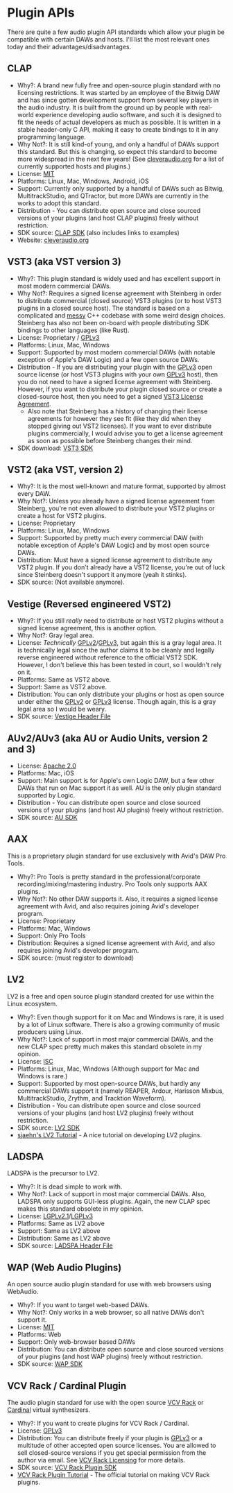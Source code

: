 # Plugin APIs
There are quite a few audio plugin API standards which allow your plugin be compatible with certain DAWs and hosts. I'll list the most relevant ones today and their advantages/disadvantages.

## CLAP
  - Why?: A brand new fully free and open-source plugin standard with no licensing restrictions. It was started by an employee of the Bitwig DAW and has since gotten development support from several key players in the audio industry. It is built from the ground up by people with real-world experience developing audio software, and such it is designed to fit the needs of actual developers as much as possible. It is written in a stable header-only C API, making it easy to create bindings to it in any programming language.
  - Why Not?: It is still kind-of young, and only a handful of DAWs support this standard. But this is changing, so expect this standard to become more widespread in the next few years! (See [cleveraudio.org](https://cleveraudio.org/hosts-and-plug-ins/) for a list of currently supported hosts and plugins.)
  - License: [MIT]
  - Platforms: Linux, Mac, Windows, Android, iOS
  - Support: Currently only supported by a handful of DAWs such as Bitwig, MultitrackStudio, and QTractor, but more DAWs are currently in the works to adopt this standard.
  - Distribution - You can distribute open source and close sourced versions of your plugins (and host CLAP plugins) freely without restriction.
  - SDK source: [CLAP SDK](https://github.com/free-audio/clap) (also includes links to examples)
  - Website: [cleveraudio.org](https://cleveraudio.org/)

## VST3 (aka VST version 3)
  - Why?: This plugin standard is widely used and has excellent support in most modern commercial DAWs.
  - Why Not?: Requires a signed license agreement with Steinberg in order to distribute commercial (closed source) VST3 plugins (or to host VST3 plugins in a closed source host). The standard is based on a complicated and [messy](https://github.com/juce-framework/JUCE/blob/master/modules/juce_audio_processors/format_types/juce_VST3Headers.h#L32) C++ codebase with some weird design choices. Steinberg has also not been on-board with people distributing SDK bindings to other languages (like Rust).
  - License: Proprietary / [GPLv3]
  - Platforms: Linux, Mac, Windows
  - Support: Supported by most modern commercial DAWs (with notable exception of Apple's DAW Logic) and a few open source DAWs.
  - Distribution - If you are distributing your plugin with the [GPLv3] open source license (or host VST3 plugins with your own [GPLv3] host), then you do not need to have a signed license agreement with Steinberg. However, if you want to distribute your plugin closed source or create a closed-source host, then you need to get a signed [VST3 License Agreement](https://developer.steinberg.help/pages/viewpage.action?pageId=9797944).
    - Also note that Steinberg has a history of changing their license agreements for however they see fit (like they did when they stopped giving out VST2 licenses). If you want to ever distribute plugins commercially, I would advise you to get a license agreement as soon as possible before Steinberg changes their mind.
  - SDK download: [VST3 SDK](https://github.com/steinbergmedia/vst3sdk)

## VST2 (aka VST, version 2)
  - Why?: It is the most well-known and mature format, supported by almost every DAW.
  - Why Not?: Unless you already have a signed license agreement from Steinberg, you're not even allowed to distribute your VST2 plugins or create a host for VST2 plugins.
  - License: Proprietary
  - Platforms: Linux, Mac, Windows
  - Support: Supported by pretty much every commercial DAW (with notable exception of Apple's DAW Logic) and by most open source DAWs.
  - Distribution: Must have a signed license agreement to distribute any VST2 plugin. If you don't already have a VST2 license, you're out of luck since Steinberg doesn't support it anymore (yeah it stinks).
  - SDK source: (Not available anymore).

## Vestige (Reversed engineered VST2)
  - Why?: If you still *really* need to distribute or host VST2 plugins without a signed license agreement, this is another option.
  - Why Not?: Gray legal area.
  - License: *Technically* [GPLv2]/[GPLv3], but again this is a gray legal area. It is technically legal since the author claims it to be cleanly and legally reverse engineered without reference to the official VST2 SDK. However, I don't believe this has been tested in court, so I wouldn't rely on it.
  - Platforms: Same as VST2 above.
  - Support: Same as VST2 above.
  - Distribution: You can only distribute your plugins or host as open source under either the [GPLv2] or [GPLv3] license. Though again, this is a gray legal area so I would be weary.
  - SDK source: [Vestige Header File](https://github.com/x42/lv2vst/blob/master/include/vestige.h)

## AUv2/AUv3 (aka AU or Audio Units, version 2 and 3)
  - License: [Apache 2.0]
  - Platforms: Mac, iOS
  - Support: Main support is for Apple's own Logic DAW, but a few other DAWs that run on Mac support it as well. AU is the only plugin standard supported by Logic.
  - Distribution - You can distribute open source and close sourced versions of your plugins (and host AU plugins) freely without restriction.
  - SDK source: [AU SDK](https://github.com/apple/AudioUnitSDK)

## AAX
This is a proprietary plugin standard for use exclusively with Avid's DAW Pro Tools.
  - Why?: Pro Tools is pretty standard in the professional/corporate recording/mixing/mastering industry. Pro Tools only supports AAX plugins.
  - Why Not?: No other DAW supports it. Also, it requires a signed license agreement with Avid, and also requires joining Avid's developer program.
  - License: Proprietary
  - Platforms: Mac, Windows
  - Support: Only Pro Tools
  - Distribution: Requires a signed license agreement with Avid, and also requires joining Avid's developer program.
  - SDK source: (must register to download)

 ## LV2
 LV2 is a free and open source plugin standard created for use within the Linux ecosystem.
  - Why?: Even though support for it on Mac and Windows is rare, it is used by a lot of Linux software. There is also a growing community of music producers using Linux.
  - Why Not?: Lack of support in most major commercial DAWs, and the new CLAP spec pretty much makes this standard obsolete in my opinion.
  - License: [ISC]
  - Platforms: Linux, Mac, Windows (Although support for Mac and Windows is rare.)
  - Support: Supported by most open-source DAWs, but hardly any commercial DAWs support it (namely REAPER, Ardour, Harisson Mixbus, MultitrackStudio, Zrythm, and Tracktion Waveform).
  - Distribution - You can distribute open source and close sourced versions of your plugins (and host LV2 plugins) freely without restriction.
  - SDK source: [LV2 SDK](https://gitlab.com/lv2/lv2)
  - [sjaehn's LV2 Tutorial](https://github.com/sjaehn/lv2tutorial) - A nice tutorial on developing LV2 plugins.

## LADSPA
LADSPA is the precursor to LV2.
  - Why?: It is dead simple to work with.
  - Why Not?: Lack of support in most major commercial DAWs. Also, LADSPA only supports GUI-less plugins. Again, the new CLAP spec makes this standard obsolete in my opinion.
  - License: [LGPLv2.1]/[LGPLv3]
  - Platforms: Same as LV2 above
  - Support: Same as LV2 above
  - Distribution: Same as LV2 above
  - SDK source: [LADSPA Header File](https://www.ladspa.org/ladspa_sdk/ladspa.h.txt)

## WAP (Web Audio Plugins)
An open source audio plugin standard for use with web browsers using WebAudio.
  - Why?: If you want to target web-based DAWs.
  - Why Not?: Only works in a web browser, so all native DAWs don't support it.
  - License: [MIT]
  - Platforms: Web
  - Support: Only web-browser based DAWs
  - Distribution: You can distribute open source and close sourced versions of your plugins (and host WAP plugins) freely without restriction.
  - SDK source: [WAP SDK](https://github.com/micbuffa/WebAudioPlugins)

## VCV Rack / Cardinal Plugin
The audio plugin standard for use with the open source [VCV Rack](https://vcvrack.com/) or [Cardinal](https://github.com/DISTRHO/Cardinal) virtual synthesizers.
  - Why?: If you want to create plugins for VCV Rack / Cardinal.
  - License: [GPLv3]
  - Distribution: You can distribute freely if your plugin is [GPLv3] or a multitude of other accepted open source licenses. You are allowed to sell closed-source versions if you get special permission from the author via email. See [VCV Rack Licensing](https://vcvrack.com/manual/PluginLicensing) for more details.
  - SDK source: [VCV Rack Plugin SDK](https://vcvrack.com/downloads/)
  - [VCV Rack Plugin Tutorial](https://vcvrack.com/manual/PluginDevelopmentTutorial) - The official tutorial on making VCV Rack plugins.

[GPLv2]: https://opensource.org/licenses/gpl-2.0.php
[GPLv3]: https://choosealicense.com/licenses/gpl-3.0/
[MIT]: https://choosealicense.com/licenses/mit/
[ISC]: https://spdx.org/licenses/ISC.html
[Apache 2.0]: https://choosealicense.com/licenses/apache-2.0/
[LGPLv2.1]: https://opensource.org/licenses/lgpl-2.1.php
[LGPLv3]: https://choosealicense.com/licenses/lgpl-3.0/
